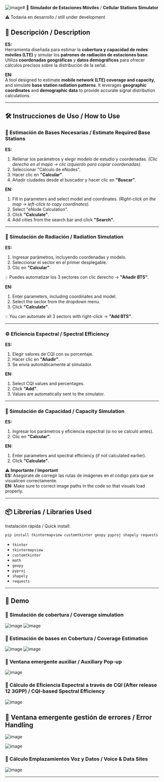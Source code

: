 ![image](https://github.com/user-attachments/assets/c51beab2-a94b-470d-9c4d-575b04f81f85)# 📡 **Simulador de Estaciones Móviles** / **Cellular Stations Simulator**

⚠️ Todavía en desarrollo / still under development

## 🚀 Descripción / Description  
**ES:**  
Herramienta diseñada para estimar la **cobertura y capacidad de redes móviles (LTE)** y simular los **patrones de radiación de estaciones base**. Utiliza **coordenadas geográficas** y **datos demográficos** para ofrecer cálculos precisos sobre la distribución de la señal.  

**EN:**  
A tool designed to estimate **mobile network (LTE) coverage and capacity**, and simulate **base station radiation patterns**. It leverages **geographic coordinates** and **demographic data** to provide accurate signal distribution calculations.

---

## 🛠️ Instrucciones de Uso / How to Use

### 📍 Estimación de Bases Necesarias / Estimate Required Base Stations  
**ES:**  
1. Rellenar los parámetros y elegir modelo de estudio y coordenadas. *(Clic derecho en el mapa → clic izquierdo para copiar coordenadas).*  
2. Seleccionar "Cálculo de eNodes".  
3. Hacer clic en **"Calcular"**.  
4. Añadir ciudades desde el buscador y hacer clic en **"Buscar"**.  

**EN:**  
1. Fill in parameters and select model and coordinates. *(Right-click on the map → left-click to copy coordinates).*  
2. Select "eNode Calculation".  
3. Click **"Calculate"**.  
4. Add cities from the search bar and click **"Search"**.

---

### 📡 Simulación de Radiación / Radiation Simulation  
**ES:**  
1. Ingresar parámetros, incluyendo coordenadas y modelo.  
2. Seleccionar el sector en el primer desplegable.  
3. Clic en **"Calcular"**.  

💡 Puedes automatizar los 3 sectores con clic derecho → **"Añadir BTS"**.

**EN:**  
1. Enter parameters, including coordinates and model.  
2. Select the sector from the dropdown menu.  
3. Click **"Calculate"**.  

💡 You can automate all 3 sectors with right-click → **"Add BTS"**.

---

### ⚙️ Eficiencia Espectral / Spectral Efficiency  
**ES:**  
1. Elegir valores de CQI con su porcentaje.  
2. Hacer clic en **"Añadir"**.  
3. Se envía automáticamente al simulador.  

**EN:**  
1. Select CQI values and percentages.  
2. Click **"Add"**.  
3. Values are automatically sent to the simulator.

---

### 📶 Simulación de Capacidad / Capacity Simulation  
**ES:**  
1. Ingresar los parámetros y eficiencia espectral (si no se calculó antes).  
2. Clic en **"Calcular"**.  

**EN:**  
1. Enter parameters and spectral efficiency (if not calculated earlier).  
2. Click **"Calculate"**.

⚠️ **Importante / Important**  
**ES:** Asegúrate de corregir las rutas de imágenes en el código para que se visualicen correctamente.  
**EN:** Make sure to correct image paths in the code so that visuals load properly.

---

## 📦 Librerías / Libraries Used  
Instalación rápida / Quick install:
```bash
pip install tkintermapview customtkinter geopy pyproj shapely requests
```
- `tkinter`  
- `tkintermapview`  
- `customtkinter`  
- `math`  
- `geopy`  
- `pyproj`  
- `shapely`  
- `requests`  

---

## 🎥 Demo
### 🔹 Simulación de cobertura / Coverage simulation
![image](https://github.com/user-attachments/assets/4256128e-8a24-4d80-b034-9eaa97c37c0d)
![image](https://github.com/user-attachments/assets/f08dcfe1-217b-41e4-8aea-dc61e473805f)

### 🔹 Estimación de bases en Cobertura / Coverage Estimation
![image](https://github.com/user-attachments/assets/4afa6d37-f91e-4ec5-bf40-ea79751fee9e)
![image](https://github.com/user-attachments/assets/163b395c-5b7c-4e0c-a6d3-c9cc505c6c16)

### 🔹 Ventana emergente auxiliar / Auxiliary Pop-up
![image](https://github.com/user-attachments/assets/4fa62e3c-42e2-4de9-a2ff-5e01aeba16f9)

### 🔹 Cálculo de Eficiencia Espectral a través de CQI (After release 12 3GPP) / CQI-based Spectral Efficiency
![image](https://github.com/user-attachments/assets/5b4b5d11-de4b-4840-97fd-45af243319b4)

## 🔹 Ventana emergente gestión de errores / Error Handling
![image](https://github.com/user-attachments/assets/439c73c4-8846-422e-b08c-8aa277590e61)

![image](https://github.com/user-attachments/assets/57e6bd71-7d81-4088-9ad4-1942ca367c47)

### 🔹 Cálculo Emplazamientos Voz y Datos / Voice & Data Sites
![image](https://github.com/user-attachments/assets/a062a77c-ba4c-4d4d-a95a-f8336b2790f5)

---


